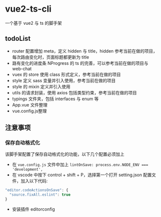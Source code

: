 # vue2-ts-cli

一个基于 vue2 与 ts 的脚手架

## todoList

- router 配置增加 meta，定义 hidden 与 title，hidden 参考当前在做的项目，每次路由变化时，页面标题都更新为 title
- 路有变化的进度条 NProgress 的 ts 的完善，可以参考当前在做的项目与 web-chat
- vuex 的 store 使用 class 形式定义，参考当前在做的项目
- style 定义 sass 变量并引入使用，参考当前在做的项目
- style 的 mixin 定义并引入使用
- utils 的请求封装，使用 axios 包括类型约束，参考当前在做的项目
- typings 文件夹，包括 interfaces 与 enum 等
- App.vue 文件整理
- vue.config.js整理

## 注意事项

### 保存自动格式化

该脚手架配置了保存自动格式化的功能，以下几个配置必须加上
- 在 `vue.config.js` 文件中加上 `lintOnSave: process.env.NODE_ENV === 'development',`
- 在 vscode 中按下 control + shift + P，选择第一个打开 setting.json 配置文件，加入以下代码:
```javascript
"editor.codeActionsOnSave": {
  "source.fixAll.eslint": true
}
```
- 安装插件 editorconfig 
